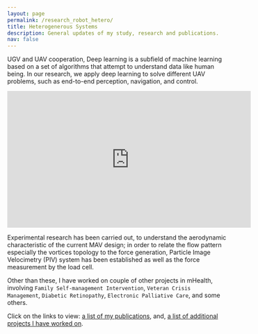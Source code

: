 ```yaml
---
layout: page
permalink: /research_robot_hetero/
title: Heterogenerous Systems
description: General updates of my study, research and publications.
nav: false
---
```


UGV and UAV cooperation, Deep learning is a subfield of machine learning based on a set of algorithms that attempt to understand data like human being. In our research, we apply deep learning to solve different UAV problems, such as end-to-end perception, navigation, and control.



<div style="text-align: center;">
  <!-- Embedded YouTube video -->
  <iframe width="560" height="315" src="https://www.youtube.com/embed/oQox1c263HA" frameborder="0" allow="accelerometer; autoplay; encrypted-media; gyroscope; picture-in-picture" allowfullscreen></iframe>
</div>

Experimental research has been carried out, to understand the aerodynamic characteristic of the current MAV design; in order to relate the flow pattern especially the vortices topology to the force generation, Particle Image Velocimetry (PIV) system has been established as well as the force measurement by the load cell.


<!-- Here’s a [list](https://adib2149.github.io/research) of all the research projects I have worked on. -->

Other than these, I have worked on couple of other projects in mHealth, involving `Family Self-management Intervention`, `Veteran Crisis Management`, `Diabetic Retinopathy`, `Electronic Palliative Care`, and some others.

Click on the links to view: [a list of my publications](/publications), and, [a list of additional projects I have worked on](/others).

<!-- {% assign research_projects = site.research_projects %}
<div class="container">
    {% for r_project in research_projects %}
        {% include research_projects.html %}
    {% endfor %}
</div> -->
